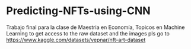 # Predicting-NFTs-using-CNN
Trabajo final para la clase de Maestria en Economía, Topicos en Machine Learning
to get access to the raw dataset and the images pls go to https://www.kaggle.com/datasets/vepnar/nft-art-dataset
